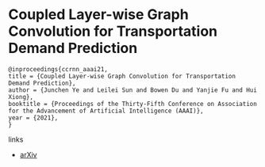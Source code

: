 # Coupled Layer-wise Graph Convolution for Transportation Demand Prediction

```
@inproceedings{ccrnn_aaai21,
title = {Coupled Layer-wise Graph Convolution for Transportation Demand Prediction},
author = {Junchen Ye and Leilei Sun and Bowen Du and Yanjie Fu and Hui Xiong},
booktitle = {Proceedings of the Thirty-Fifth Conference on Association for the Advancement of Artificial Intelligence (AAAI)},
year = {2021},
}
```

links
- [arXiv](https://arxiv.org/abs/2012.08080)
